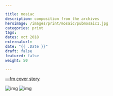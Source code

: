 ```yaml
---

title: mosiac
description: composition from the archives
heroimage: /images/print/mosaic/pubmosaic1.jpg
categories: print
tags: 
dates: oct 2018
externalurl:
date: "{{ .Date }}"
draft: false
featured: false
weight: 50

---
```


[—fm cover story](https://www.thecrimson.com/article/2018/10/4/queer-in-print/)

![img](/images/print/mosaic/pubmosaic1.jpg)
![img](/images/print/mosaic/pubmosaic2.jpg)